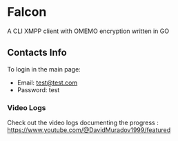 # Falcon

A CLI XMPP client with OMEMO encryption written in GO

## Contacts Info

To login in the main page:
- Email: test@test.com
- Password: test

### Video Logs

Check out the video logs documenting the progress : https://www.youtube.com/@DavidMuradov1999/featured
